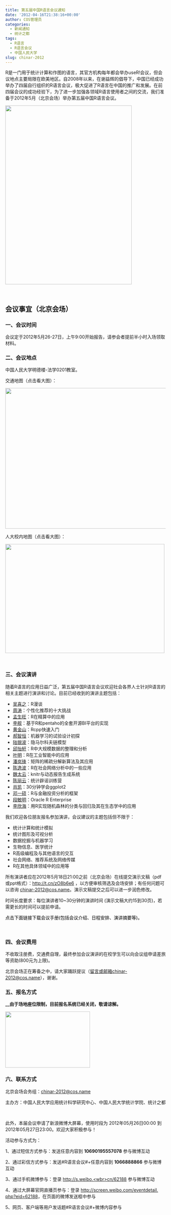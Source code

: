 ```yaml
---
title: 第五届中国R语言会议通知
date: '2012-04-16T21:38:16+00:00'
author: COS管理员
categories:
  - 新闻通知
  - 统计之都
tags:
  - R语言
  - R语言会议
  - 中国人民大学
slug: chinar-2012
---
```


R是一门用于统计计算和作图的语言，其官方机构每年都会举办useR!会议，但会议地点主要局限在欧美地区。自2008年以来，在谢益辉的倡导下，中国已经成功举办了四届自行组织的R语言会议，极大促进了R语言在中国的推广和发展。在前四届会议的成功经验下，为了进一步加强各领域R语言使用者之间的交流，我们准备于2012年5月（北京会场）举办第五届中国R语言会议。

[<img class="aligncenter size-full wp-image-5477" title="第五届中国R语言会议（北京）手册封面" src="http://cos.name/wp-content/uploads/2012/04/China-R-2012_manual_cover.png" alt="" width="397" height="561" srcset="http://cos.name/wp-content/uploads/2012/04/China-R-2012_manual_cover.png 397w, http://cos.name/wp-content/uploads/2012/04/China-R-2012_manual_cover-212x300.png 212w, http://cos.name/wp-content/uploads/2012/04/China-R-2012_manual_cover-353x500.png 353w" sizes="(max-width: 397px) 100vw, 397px" />](http://cos.name/wp-content/uploads/2012/04/China-R-2012_manual_cover.png)

&nbsp;

## **会议事宜（北京会场）**

### 一、会议时间

会议定于2012年5月26-27日，上午9:00开始报告，请参会者提前半小时入场领取材料。

### 二、会议地点

中国人民大学明德楼-法学0201教室。<!--more-->

交通地图（点击看大图）：

<a href="http://i288.photobucket.com/albums/ll181/xieyihui/1st-R-Conference-Beijing-map.png" rel="nofollow"><img title="人大交通地图" src="http://i288.photobucket.com/albums/ll181/xieyihui/1st-R-Conference-Beijing-map.png" alt="" width="586" height="441" /></a>

人大校内地图（点击看大图）：

<a href="http://cos.name/wp-content/uploads/2010/06/RUCmap1.jpg" rel="nofollow"><img title="人大校内地图" src="http://cos.name/wp-content/uploads/2010/06/RUCmap1-500x342.jpg" alt="" width="500" height="342" /></a>

&nbsp;

### 三、会议演讲

随着R语言的应用日益广泛，第五届中国R语言会议欢迎社会各界人士针对R语言的相关主题进行演讲和讨论。目前已经收到的演讲主题包括：

  * <a href="http://baike.baidu.com/view/1625675.htm" target="_blank">吴喜之</a>：R漫谈
  * <a href="http://blog.sciencenet.cn/?3075" target="_blank">周涛</a>：个性化推荐的十大挑战
  * <a href="http://blog.sina.com.cn/mengshw" target="_blank">孟生旺</a>：R在精算中的应用
  * <a href="http://jliblog.com/" target="_blank">李舰</a>：基于R和pentaho的全套开源BI平台的实现
  * <a href="http://gaizoule.sinaapp.com/ http://gaizoule.sinaapp.com/ http://gaizoule.sinaapp.com/ http://gaizoule.sinaapp.com/ " target="_blank">黄金山</a>：Rcpp快速入门
  * <a href="http://cos.name/author/bigknife/" target="_blank">郝智恒</a>：机器学习的试验设计初探
  * <a href="http://luyinbo.github.com/" target="_blank">陆银波</a>：隐马尔科夫链模型
  * <a href="http://yixuan.cos.name/cn/" target="_blank">邱怡轩</a>：R中大规模数据的整理和分析
  * <a href="http://weibo.com/n/ymblake" target="_blank">叶明</a>：R在工业智能中的应用
  * <a href="http://panlanfeng.github.com/" target="_blank">潘岚锋</a>：矩阵的稀疏分解新算法及其应用
  * <a href="http://chen.yi.bo.blog.163.com/" target="_blank">陈逸波</a>：R在社会网络分析中的一些应用
  * <a href="http://taiyun.cos.name/" target="_blank">魏太云</a>：knitr与动态报告生成系统
  * <a href="http://www.loyhome.com/" target="_blank">陈丽云</a>：统计辟谣训练营
  * <a href="http://xccds1977.blogspot.com/" target="_blank">肖凯</a>：30分钟学会ggplot2
  * <a href="http://yishuo.org/" target="_blank">邓一硕</a>：R与金融投资分析的框架
  * <a href="http://www.oracle.com/technetwork/database/options/advanced-analytics/r-enterprise/index.html" target="_blank">段敏明</a>：Oracle R Enterprise
  * <a href="http://people.gucas.ac.cn/~LiXinhai" target="_blank">李欣海</a>：用R实现随机森林的分类与回归及其在生态学中的应用

我们欢迎各位朋友报名参加演讲，会议建议的主题包括但不限于：

  * 统计计算和统计模拟
  * 统计图形及可视分析
  * 数据挖掘与机器学习
  * 生物信息、医学统计
  * R高级编程及与其他语言的交互
  * 社会网络、推荐系统及网络传媒
  * R在其他具体领域中的应用等

所有演讲者应在2012年5月18日21:00之前（北京会场）在线提交演示文稿（pdf或ppt格式）：<a href="http://t.cn/zO8b6e6" target="_blank">http://t.cn/zO8b6e6</a> ，以方便审核筛选及会场安排；有任何问题可以咨询 chinar-2012@cos.name。演示文稿提交之后可以进一步润色修改。

时间长度要求：每位演讲者10~30分钟的演讲时间 (演示文稿大约15到30页)，若需更长的时间可以提前申请。

<span style="color: #000000;">点击下面链接下载会议手册</span><span style="color: #ff0000;"><span style="color: #000000;">(包括会议介绍、日程安排、演讲摘要等)。</span></span>



&nbsp;

### 四、会议费用

不收取注册费，交通费自理，最终参加会议演讲的在校学生可以向会议组申请差旅等资助(800元为上限)。

北京会场正在筹备之中，请大家踊跃提议（留言或邮箱chinar-2012@cos.name），谢谢。

### 五、报名方式

**__由于场地座位限制，目前报名系统已经关闭，敬请谅解。**

<img class="aligncenter" title="China-R-Logo" src="http://cos.name/wp-content/uploads/2010/06/China-R-Logo.png" alt="" width="266" height="176" />

### 六、联系方式

北京会场会务组：<a href="mailto:chinar-2012@cos.name" rel="nofollow">chinar-2012@cos.name</a>
  
主办方：中国人民大学应用统计科学研究中心、中国人民大学统计学院、统计之都

&nbsp;

<div>
  此外，本届会议申请了新浪微博大屏幕，使用时段为 2012年05月26日00:00 到 2012年05月27日23:00。欢迎大家积极参与！
</div>

活动参与方式为：

1、通过短信方式参与：发送任意内容到 **10690195557<wbr>078</wbr>** 参与微博互动
  
2、通过彩信方式参与：发送#R语言会议#+任意内容到 **106<wbr>6888866</wbr>** 参与微博互动
  
3、通过手机微博参与：登录 <a href="http://s.weibo.cn/62188" target="_blank">http://s.weibo.<wbr>cn/62188</wbr></a> 参与微博互动
  
4、通过大屏幕官网直播页参与：登录 <a href="http://screen.weibo.com/eventdetail.php?eid=62188" target="_blank">http://<wbr>screen.weibo.com/eventdetail.<wbr>php?eid=62188</wbr></wbr></a>，在页面的微博发送框中参与
  
5、网页、客户端等用户发话题#R语言会议#+微博内容参与
